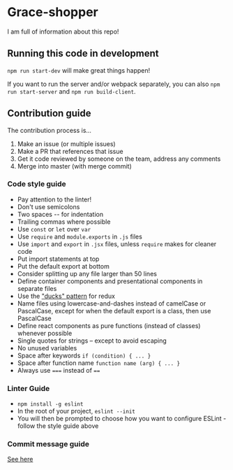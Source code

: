 # Grace-shopper

I am full of information about this repo!

## Running this code in development

`npm run start-dev` will make great things happen!

If you want to run the server and/or webpack separately, you can also `npm run start-server` and `npm run build-client`.

## Contribution guide

The contribution process is...

1. Make an issue (or multiple issues)
2. Make a PR that references that issue
3. Get it code reviewed by someone on the team, address any comments
4. Merge into master (with merge commit)

### Code style guide

- Pay attention to the linter!
- Don't use semicolons
- Two spaces -- for indentation
- Trailing commas where possible
- Use `const` or `let` over `var`
- Use `require` and `module.exports` in `.js` files
- Use `import` and `export` in `.jsx` files, unless `require` makes for cleaner code
- Put import statements at top
- Put the default export at bottom
- Consider splitting up any file larger than 50 lines
- Define container components and presentational components in separate files
- Use the ["ducks" pattern](https://github.com/erikras/ducks-modular-redux) for redux
- Name files using lowercase-and-dashes instead of camelCase or PascalCase, except for when the default export is a class, then use PascalCase
- Define react components as pure functions (instead of classes) whenever possible
- Single quotes for strings – except to avoid escaping
- No unused variables
- Space after keywords `if (condition) { ... }`
- Space after function name `function name (arg) { ... }`
- Always use `===` instead of `==`

### Linter Guide

* `npm install -g eslint`
* In the root of your project, `eslint --init`
* You will then be prompted to choose how you want to configure ESLint - follow the style guide above

### Commit message guide

[See here](https://seesparkbox.com/foundry/semantic_commit_messages)
